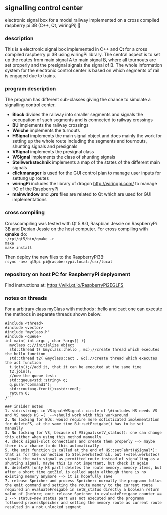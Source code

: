 ## signalling control center
electronic signal box for a model railway implemented on a cross compiled raspberry pi 3B (C++, Qt, wiringPi) :bullettrain_side:

### description
This is a electronic signal box implemented in C++ and Qt for a cross compiled raspberry pi 3B using wiringPi library.
The central aspect is to set up the routes from main signal A to main signal B, where all tournouts are set properly and the presignal signals the signal of B.
The whole information system for the electronic control center is based on which segments of rail is engaged due to trains.

### program description
The program has different sub-classes giving the chance to simulate a signalling control center.  
- **Block** divides the railway into smaller segments and signals the occupation of such segments and is connected to railway crossings
- **BU** implements the railway crossings
- **Weiche** implements the turnouts
- **HSignal** implements the main signal object and does mainly the work for setting up the whole route including the segments and tournouts, shunting signals and presignals 
- **VSignal** implements the presignal class
- **WSignal** implements the class of shunting signals
- **Stellwerkstechnik** implements a map of the states of the different main signals
- **clickmanager** is used for the GUI control plan to manage user inputs for settung up routes
- **wiringPi** includes the library of drogon http://wiringpi.com/ to manage I/O of the RaspberryPi
- **mainwindow** and **.pro** files are related to Qt which are used for GUI implementations
### cross compiling
Crosscompiling was tested with Qt 5.8.0, Raspbian Jessie on RaspberryPi 3B and Debian Jessie on the host computer.
For cross compiling with **qmake** do:  
`~/rpi/qt5/bin/qmake -r`  
`make`  
`make install`  

Then deploy the new files to the RaspberryPi3B:  
`rsync -avz qt5pi pi@raspberrypi.local:/usr/local`  

### repository on host PC for RaspberryPi deplyoment
Find instructions at:
https://wiki.qt.io/RaspberryPi2EGLFS

### notes on threads
For a arbitrary class myClass with methods ::hello and ::act one can execute the methods in separate threads shown below:
```#include <iostream>
#include <thread>
#include <vector>
#include "myclass.h"
#include <queue>
int main( int argc , char *argv[] ){
  myclass c;//initialize object
  std::thread t( &myclass::hello , &c);//create thread which executes the hello function
  std::thread t2( &myclass::act , &c);//create thread which executes the act function
  t.join();//add it, that it can be executed at the same time
  t2.join();
  //now the queue test:
  std::queue<std::string> q;
  q.push("command1");
  std::cout<<q.front()<<std::endl;
  return 0;
}```

### insider notes
1. std::strings in VSignal+WSignal: circle of \#includes HS needs VS and VS needs HS =(  -->should work with this workaround 
2. No locking for BÜs: would require more sofisticated implementation for deleteFS, at the same time BU::setFreigabe() has to be set manually
3. No locking for VS, because of VSignal:setV_status(): one can change this either when using this method manually
4. check signal-slot connections and create them properly --> maybe there is a chance to do this automatically
5. the emit function is called at the end of HS::setFahrt(WSignal*): that is for the connection to Stellwerkstechnik, but (=stellwerkstec) signals the main signal as permitted route instead of signalling as a shunting signal, maybe this is not important, but check it again
6. deleteFS [only HS part] deletes the route memory, memory items, but after a short time getZiel is called again although there is no existing memory anymore --> it is hopefully save
7. release Speicher and process Speicher: normally the programm follws the emit command and setting the route memory to the current route required in evaluateFreigabe in setB_status directly a boolean return value of (before; emit release Speicher in evaluateFreigabe counter == 2 --> status=new status part was not executed and the programm followed processSpeicher and setting the memory route as current route resulted in a not unlocked segment

